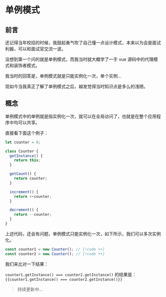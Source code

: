# 单例模式

## 前言

还记得当年校招的时候，我鼓起勇气吹了自己懂一点设计模式，本来以为会是面试利器，可以和面试官交流一波。

没想到第一个问的就是单例模式，而我当时就大概学了一手 vue 源码中的代理模式和装饰者模式。

我当时的回答是，单例模式就是只能实例化一次，单个实例...

现如今当我真正了解了单例模式之后，越发觉得当时知识点是多么的浅陋。

## 概念

单例模式中的单例就是指实例化一次，就可以在全局访问了，也就是在整个应用程序中均可以共享。

直接看下面这个例子：

```js
let counter = 0;

class Counter {
  getInstance() {
    return this;
  }

  getCount() {
    return counter;
  }

  increment() {
    return ++counter;
  }

  decrement() {
    return --counter;
  }
}
```


上述代码，还会有问题，单例模式只能实例化一次，如下所示，我们可以多次实例化。

```js
const counter1 = new Counter(); // [!code ++]
const counter2 = new Counter(); // [!code ++]
```

<script setup>
let counter = 0;

class Counter {
  getInstance() {
    return this;
  }

  getCount() {
    return counter;
  }

  increment() {
    return ++counter;
  }

  decrement() {
    return --counter;
  }
}
const counter1 = new Counter();
const counter2 = new Counter();
</script>

我们来比对一下结果：

<span>`counter1.getInstance() === counter2.getInstance()` 的结果是：`{{counter1.getInstance() === counter2.getInstance()}}`</span>

> 持续更新中...
